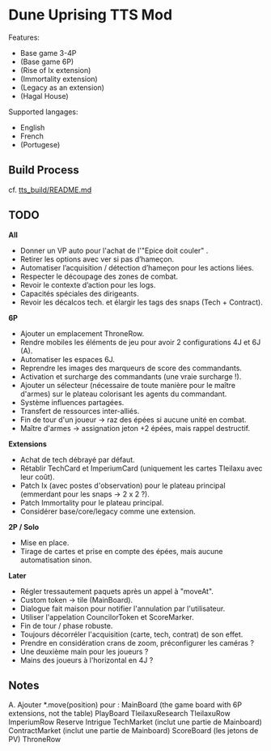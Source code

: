 # Dune Uprising TTS Mod

Features:

- Base game 3-4P
- (Base game 6P)
- (Rise of Ix extension)
- (Immortality extension)
- (Legacy as an extension)
- (Hagal House)

Supported langages:

- English
- French
- (Portugese)

## Build Process

cf. [tts_build/README.md](tts_build/README.md)

## TODO

__All__
- Donner un VP auto pour l'achat de l'"Epice doit couler" .
- Retirer les options avec ver si pas d’hameçon.
- Automatiser l’acquisition / détection d’hameçon pour les actions liées.
- Respecter le découpage des zones de combat.
- Revoir le contexte d’action pour les logs.
- Capacités spéciales des dirigeants.
- Revoir les décalcos tech. et élargir les tags des snaps (Tech + Contract).

__6P__

- Ajouter un emplacement ThroneRow.
- Rendre mobiles les éléments de jeu pour avoir 2 configurations 4J et 6J (A).
- Automatiser les espaces 6J.
- Reprendre les images des marqueurs de score des commandants.
- Activation et surcharge des commandants (une vraie surcharge !).
- Ajouter un sélecteur (nécessaire de toute manière pour le maître d'armes) sur le plateau colorisant les agents du commandant.
- Système influences partagées.
- Transfert de ressources inter-alliés.
- Fin de tour d'un joueur -> raz des épées si aucune unité en combat.
- Maître d'armes -> assignation jeton +2 épées, mais rappel destructif.

__Extensions__

- Achat de tech débrayé par défaut.
- Rétablir TechCard et ImperiumCard (uniquement les cartes Tleilaxu avec leur coût).
- Patch Ix (avec postes d'observation) pour le plateau principal (emmerdant pour les snaps -> 2 x 2 ?).
- Patch Immortality pour le plateau principal.
- Considérer base/core/legacy comme une extension.

__2P / Solo__

- Mise en place.
- Tirage de cartes et prise en compte des épées, mais aucune automatisation sinon.

__Later__

- Régler tressautement paquets après un appel à "moveAt".
- Custom token -> tile (MainBoard).
- Dialogue fait maison pour notifier l'annulation par l'utilisateur.
- Utiliser l'appelation CouncilorToken et ScoreMarker.
- Fin de tour / phase robuste.
- Toujours décorréler l'acquisition (carte, tech, contrat) de son effet.
- Prendre en considération crans de zoom, préconfigurer les caméras ?
- Une deuxième main pour les joueurs ?
- Mains des joueurs à l'horizontal en 4J ?

## Notes

A. Ajouter *.move(position) pour :
    MainBoard (the game board with 6P extensions, not the table)
    PlayBoard
    TleilaxuResearch
    TleilaxuRow
    ImperiumRow
    Reserve
    Intrigue
    TechMarket (inclut une partie de Mainboard)
    ContractMarket (inclut une partie de Mainboard)
    ScoreBoard (les jetons de PV)
    ThroneRow
